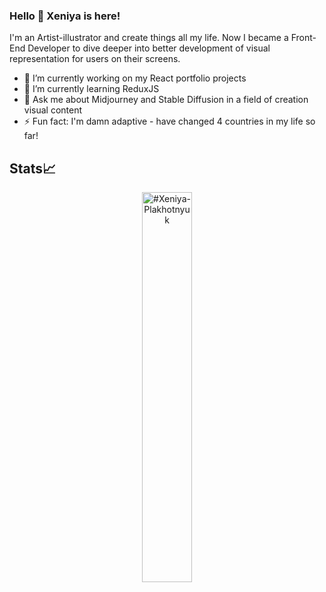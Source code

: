 ### Hello 👋 Xeniya is here!

<!--
**Xeniya-Plakhotnyuk/Xeniya-Plakhotnyuk** is a ✨ _special_ ✨ repository because its `README.md` (this file) appears on your GitHub profile.

Here are some ideas to get you started:

- 🔭 I’m currently working on ...
- 🌱 I’m currently learning ...
- 👯 I’m looking to collaborate on ...
- 🤔 I’m looking for help with ...
- 💬 Ask me about ...
- 📫 How to reach me: ...
- 😄 Pronouns: ...
- ⚡ Fun fact: ...
-->

I'm an Artist-illustrator and create things all my life. 
Now I became a Front-End Developer to dive deeper into better development of visual representation for users on their screens.

- 🔭 I’m currently working on my React portfolio projects
- 🌱 I’m currently learning ReduxJS
- 💬 Ask me about Midjourney and Stable Diffusion in a field of creation visual content
- ⚡ Fun fact: I'm damn adaptive - have changed 4 countries in my life so far!

## Stats📈
<p align="center">
<img width="40%" src="https://github-readme-stats.vercel.app/api/top-langs?username=#Xeniya-Plakhotnyuk&show_icons=true&theme=dracula&title_color=ff8000&text_color=ffffff&bg_color=6a6a6a&locale=en&layout=compact&hide_border=true" alt="#Xeniya-Plakhotnyuk" /> 
</p>
